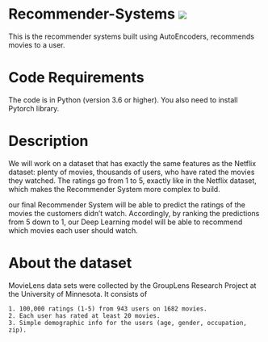 # Recommender-Systems [![](https://img.shields.io/github/license/mashape/apistatus.svg)](https://github.com/Shyamspr/Recommender-Systems/blob/master/LICENSE.txt)

This is the recommender systems built using AutoEncoders, recommends movies to a user.

# Code Requirements
The code is in Python (version 3.6 or higher). You also need to install Pytorch library.

# Description
We will work on a dataset that has exactly the same features as the Netflix dataset: plenty of movies, thousands of users, who have rated the movies they watched. The ratings go from 1 to 5, exactly like in the Netflix dataset, which makes the Recommender System more complex to build.

our final Recommender System will be able to predict the ratings of the movies the customers didn’t watch. Accordingly, by ranking the predictions from 5 down to 1, our Deep Learning model will be able to recommend which movies each user should watch.
 
# About the dataset 
MovieLens data sets were collected by the GroupLens Research Project
at the University of Minnesota. It consists of 

	1. 100,000 ratings (1-5) from 943 users on 1682 movies. 
	2. Each user has rated at least 20 movies. 
    3. Simple demographic info for the users (age, gender, occupation, zip).
